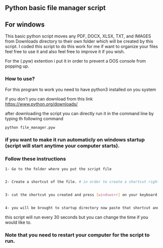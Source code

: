 ## Python basic file manager script
## For windows

This basic python script moves any PDF, DOCX, XLSX, TXT, and IMAGES from Downloads directory to their own folder which will be created by this script. I coded this script to do this work for me if want to organize your files feel free to use it and also feel free to improve it if you wish.

For the (.pyw) extention i put it  in order to prevent a DOS console from popping up.

### How to use?
For this program to work you need to have python3 installed on you system

if you don't you can download from this link https://www.python.org/downloads/

after downloading the script you can directly run it in the command line by typing th following command
```bash
python file_manager.pyw
```

### if you want to make it run automaticly on windows startup (script will start anytime your computer starts).
### Follow these instructions
```bash
1- Go to the folder where you put the script file


2- Create a shortcut of the file. # in order to create a shortcut right click you will see (create shortcut in the bottom) click on it and shortcut will be created.


3- cut the shortcut you created and press [windows+r] on your keyboard, a prompt will pop up in the bottom left side enter "shell:startup" and press Enter.


4- you will be brought to startup directory now paste that shortcut and that's it.
```

this script will run every 30 seconds but you can change the time if you would like to.


### Note that you need to restart your computer for the script to run.

